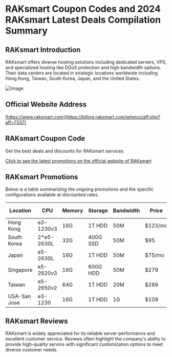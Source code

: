 # RAKsmart Coupon Codes and 2024 RAKsmart Latest Deals Compilation Summary

## RAKsmart Introduction
RAKsmart offers diverse hosting solutions including dedicated servers, VPS, and specialized hosting like DDoS protection and high bandwidth options. Their data centers are located in strategic locations worldwide including Hong Kong, Taiwan, South Korea, Japan, and the United States.

![image](https://github.com/chewingor/Raksmart/assets/167728439/3f84d7d4-2d96-44c5-81e8-66a830cace55)

## Official Website Address
[https://www.raksmart.com](https://billing.raksmart.com/whmcs/aff.php?aff=7337)

## RAKsmart Coupon Code
Get the best deals and discounts for RAKsmart services. 

[Click to see the latest promotions on the official website of RAKsmart](https://billing.raksmart.com/whmcs/aff.php?aff=7337)

## RAKsmart Promotions
Below is a table summarizing the ongoing promotions and the specific configurations available at discounted rates.

| Location      | CPU         | Memory | Storage  | Bandwidth | Price    | Purchase Link |
|---------------|-------------|--------|----------|-----------|----------|---------------|
| Hong Kong     | e3-1230v3   | 16G    | 1T HDD   | 50M       | $123/mo  | [Buy Now](https://billing.raksmart.com/whmcs/aff.php?aff=7337&pid=507) |
| South Korea   | 2*e5-2630L  | 32G    | 400G SSD | 50M       | $95      | [Buy Now](https://billing.raksmart.com/whmcs/aff.php?aff=7337&pid=746) |
| Japan         | e5-2630L    | 16G    | 1T HDD   | 50M       | $75/mo   | [Buy Now](https://billing.raksmart.com/whmcs/aff.php?aff=7337&pid=1287) |
| Singapore     | e5-2620v3   | 16G    | 600G HDD | 50M       | $279     | [Buy Now](https://billing.raksmart.com/whmcs/aff.php?aff=7337&pid=655) |
| Taiwan        | e5-2650v2   | 64G    | 1T HDD   | 20M       | $289     | [Buy Now](https://billing.raksmart.com/whmcs/aff.php?aff=7337&pid=681) |
| USA-San Jose  | e3-1230     | 16G    | 1T HDD   | 1G        | $109     | [Buy Now](https://billing.raksmart.com/whmcs/aff.php?aff=7337&pid=1217) |

## RAKsmart Reviews
RAKsmart is widely appreciated for its reliable server performance and excellent customer service. Reviews often highlight the company's ability to provide high-quality service with significant customization options to meet diverse customer needs.
